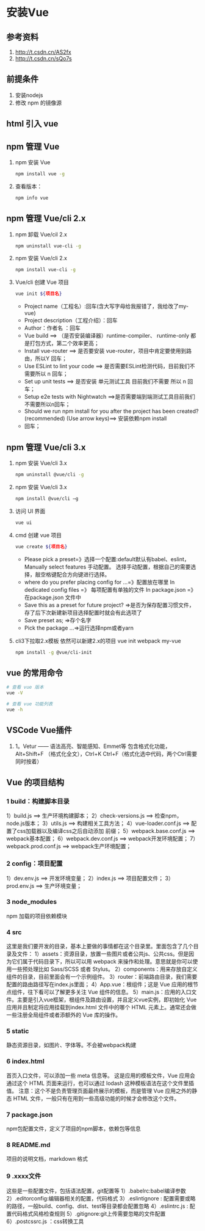 # 安装Vue

## 参考资料
1. http://t.csdn.cn/AS2fx
2. http://t.csdn.cn/sQo7s

## 前提条件
1. 安装nodejs
2. 修改 npm 的镜像源

## html 引入 vue

## npm 管理 Vue
1. npm 安装 Vue
   ```bash
   npm install vue -g
   ```

2. 查看版本：
   ```bash
   npm info vue
   ```
## npm 管理 Vue/cli 2.x
1. npm 卸载 Vue/cil 2.x

    ```bash
    npm uninstall vue-cli -g
    ```

2. npm 安装 Vue/cli 2.x
   ```bash
   npm install vue-cli -g
   ```

3. Vue/cli 创建 Vue 项目
    ```bash
    vue init ${项目名}
    ```
    - Project name（工程名）:回车(含大写字母给我报错了，我给改了my-vue)
    - Project description（工程介绍）：回车
    - Author：作者名 ：回车
    - Vue build ==> （是否安装编译器）runtime-compiler、 runtime-only 都是打包方式，第二个效率更高；
    - Install vue-router ==> 是否要安装 vue-router，项目中肯定要使用到路由，所以Y 回车；
    - Use ESLint to lint your code ==> 是否需要ESLint检测代码，目前我们不需要所以 n 回车；
    - Set up unit tests ==> 是否安装 单元测试工具 目前我们不需要 所以 n 回车；
    - Setup e2e tests with Nightwatch ==>是否需要端到端测试工具目前我们不需要所以n回车；
    - Should we run npm install for you after the project has been created? (recommended) (Use arrow keys)==> 安装依赖npm install
    - 回车；


## npm 管理 Vue/cli 3.x
1. npm 安装 Vue/cli 3.x

    ```bash
    npm uninstall @vue/cli -g
    ```

2. npm 安装 Vue/cli 3.x
   ```bash
   npm install @vue/cli –g
   ```

3. 访问 UI 界面
    ```bash
    vue ui
    ```
4. cmd 创建 vue 项目
    ```bash
    vue create ${项目名}
    ```
    - Please pick a preset=》选择一个配置:default默认有babel、eslint，Manually
    select features 手动配置。
      选择手动配置，根据自己的需要选择，敲空格键配合方向键进行选择。
    - where do you prefer placing config for …=》配置放在哪里
    In dedicated config files =》 每项配置有单独的文件
    In package.json =》在package.json 文件中
    - Save this as a preset for future project? =>是否为保存配置习惯文件，存了后下次新建新项目选择配置时就会有此选项了
    - Save preset as; =>存个名字
    - Pick the package …=>运行选择npm或者yarn

5. cli3下拉取2.x模板
   依然可以新建2.x的项目 vue init webpack my-vue
   ```bash
   npm install -g @vue/cli-init
   ```


## vue 的常用命令
```bash
# 查看 vue 版本
vue -V

# 查看 vue 功能列表
vue -h
```

## VSCode Vue插件
1. 1。Vetur —— 语法高亮、智能感知、Emmet等
   包含格式化功能， Alt+Shift+F （格式化全文），Ctrl+K Ctrl+F（格式化选中代码，两个Ctrl需要同时按着）

## Vue 的项目结构
### 1 build：构建脚本目录
1）build.js ==> 生产环境构建脚本；
2）check-versions.js ==> 检查npm，node.js版本；
3）utils.js ==> 构建相关工具方法；
4）vue-loader.conf.js ==> 配置了css加载器以及编译css之后自动添加 前缀；
5）webpack.base.conf.js ==> webpack基本配置；
6）webpack.dev.conf.js ==> webpack开发环境配置；
7）webpack.prod.conf.js ==> webpack生产环境配置；
### 2 config：项目配置
1）dev.env.js ==> 开发环境变量；
2）index.js ==> 项目配置文件；
3）prod.env.js ==> 生产环境变量；
### 3 node_modules
npm 加载的项目依赖模块
### 4 src
这里是我们要开发的目录，基本上要做的事情都在这个目录里。里面包含了几个目录及文件：
1）assets：资源目录，放置一些图片或者公共js、公共css。但是因为它们属于代码目录下，所以可以用 webpack 来操作和处理。意思就是你可以使用一些预处理比如 Sass/SCSS 或者 Stylus。
2）components：用来存放自定义组件的目录，目前里面会有一个示例组件。
3）router：前端路由目录，我们需要配置的路由路径写在index.js里面；
4）App.vue：根组件；这是 Vue 应用的根节点组件，往下看可以了解更多关注 Vue 组件的信息。
5）main.js：应用的入口文件。主要是引入vue框架，根组件及路由设置，并且定义vue实例，即初始化 Vue 应用并且制定将应用挂载到index.html 文件中的哪个 HTML 元素上。通常还会做一些注册全局组件或者添额外的 Vue 库的操作。
### 5 static
静态资源目录，如图片、字体等。不会被webpack构建
### 6 index.html
首页入口文件，可以添加一些 meta 信息等。 这是应用的模板文件，Vue 应用会通过这个 HTML 页面来运行，也可以通过 lodash 这种模板语法在这个文件里插值。 注意：这个不是负责管理页面最终展示的模板，而是管理 Vue 应用之外的静态 HTML 文件，一般只有在用到一些高级功能的时候才会修改这个文件。
### 7 package.json
npm包配置文件，定义了项目的npm脚本，依赖包等信息
### 8 README.md
项目的说明文档，markdown 格式
### 9 .xxxx文件
这些是一些配置文件，包括语法配置，git配置等
1）.babelrc:babel编译参数
2）.editorconfig:编辑器相关的配置，代码格式
3）.eslintignore : 配置需要或略的路径，一般build、config、dist、test等目录都会配置忽略
4）.eslintrc.js : 配置代码格式风格检查规则
5）.gitignore:git上传需要忽略的文件配置
6）.postcssrc.js ：css转换工具
